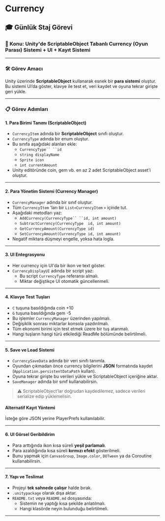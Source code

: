 # Currency

## 🎓 Günlük Staj Görevi

### 🎯 Konu: Unity'de ScriptableObject Tabanlı Currency (Oyun Parası) Sistemi + UI + Kayıt Sistemi

***

### 🛠️ Görev Amacı

Unity üzerinde **ScriptableObject** kullanarak esnek bir **para sistemi** oluştur.\
Bu sistemi UI’da göster, klavye ile test et, veri kaydet ve oyuna tekrar girişte geri yükle.

***

### 📋 Görev Adımları

#### 1. Para Birimi Tanımı (ScriptableObject)

* `CurrencyItem` adında bir **ScriptableObject** sınıfı oluştur.
* `CurrencyType` adında bir enum oluştur.
* Bu sınıfa aşağıdaki alanları ekle:
  * `CurrencyType`` ``id`
  * `string displayName`
  * `Sprite icon`
  * `int currentAmount`
* Unity editöründe coin, gem vb. en az 2 adet ScriptableObject asset'i oluştur.

***

#### 2. Para Yönetim Sistemi (Currency Manager)

* `CurrencyManager` adında bir sınıf oluştur.
* Tüm `CurrencyItem` 'ları bir `List<CurrencyItem` `>` içinde tut.
* Aşağıdaki metodları yaz:
  * `AddCurrency(CurrencyType`` ``id, int amount)`
  * `SubtractCurrency(CurrencyType  id, int amount)`
  * `GetCurrencyAmount(CurrencyType id)`
  * `SetCurrencyAmount(CurrencyType id, int amount)`
* Negatif miktara düşmeyi engelle, yoksa hata logla.

***

#### 3. UI Entegrasyonu

* Her currency için UI'da bir ikon ve text göster.
* `CurrencyDisplayUI` adında bir script yaz:
  * Bu script `CurrencyType` referansı almalı.
  * Miktar değiştikçe UI otomatik güncellenmeli.

***

#### 4. Klavye Test Tuşları

* `C` tuşuna basıldığında coin +10
* `G` tuşuna basıldığında gem -5
* Bu işlemler `CurrencyManager` üzerinden yapılmalı.
* Değişiklik sonrası miktarlar konsola yazdırılmalı.
* Tüm ekonomi birimi için test etmek üzere bir tuş atanmalı.
* Hangi tuşların hangi türü etkilediği ReadMe bölümünde belirtilmeli.

***

#### 5. Save ve Load Sistemi

* `CurrencySaveData` adında bir veri sınıfı tanımla.
* Oyundan çıkmadan önce currency bilgilerini **JSON** formatında kaydet (`Application.persistentDataPath` kullan).
* Oyuna tekrar girişte bu verileri yükle ve ScriptableObject içeriğine aktar.
* `SaveManager` adında bir sınıf kullanabilirsin.

> ⚠️ ScriptableObject’lar doğrudan kaydedilemez, sadece verileri serialize edip yüklemelisin.

#### Alternatif Kayıt Yöntemi

İsteğe göre JSON yerine PlayerPrefs kullanılabilir.

***

#### 6. UI Görsel Geribildirim

* Para arttığında ikon kısa süreli **yeşil parlamalı**.
* Para azaldığında kısa süreli **kırmızı efekt** gösterilmeli.
* Bunu yapmak için `CanvasGroup`, `Image.color`, `DOTween` ya da Coroutine kullanabilirsin.

***

#### 7. Yapı ve Teslimat

* Projeyi **tek sahnede çalışır** halde bırak.
* `.unitypackage` olarak dışa aktar.
* `README.txt` veya `README.md` dosyasında:
  * Sistemin ne yaptığı kısa şekilde anlatılmalı.
  * Hangi klasörde neyin bulunduğu belirtilmeli.

***
